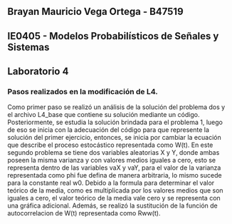 ## Brayan Mauricio Vega Ortega - B47519
## IE0405 - Modelos Probabilísticos de Señales y Sistemas
## Laboratorio 4 
### Pasos realizados en la modificación de L4.
Como primer paso se realizó un análisis de la solución del problema dos y el archivo L4_base que contiene su solución mediante un código.
Posteriormente, se estudia la solución brindada para el problema 1, luego de eso se inicia con la adecuación del código para que represente la solución del primer ejercicio, entonces, se inicia por cambiar la ecuación que describe el proceso estocástico representada como W(t). En este segundo problema se tiene dos variables aleatorias X y Y, donde ambas poseen la misma varianza y con valores medios iguales a cero, esto se representa dentro de las variables vaX y vaY, para el valor de la varianza representada como phi fue defina de manera arbitraria, lo mismo sucede para la constante real w0. Debido a la formula para determinar el valor teórico de la media, como es multiplicada por los valores medios que son iguales a cero, el valor teórico de la media vale cero y se representa con una gráfica adicional. Además, se realizó la sustitución de la función de autocorrelacion de W(t) representada como Rww(t).

